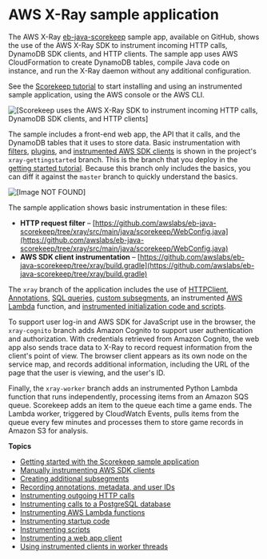 # AWS X\-Ray sample application<a name="xray-scorekeep"></a>

The AWS X\-Ray [eb\-java\-scorekeep](https://github.com/awslabs/eb-java-scorekeep/tree/xray) sample app, available on GitHub, shows the use of the AWS X\-Ray SDK to instrument incoming HTTP calls, DynamoDB SDK clients, and HTTP clients\. The sample app uses AWS CloudFormation to create DynamoDB tables, compile Java code on instance, and run the X\-Ray daemon without any additional configuration\.

See the [Scorekeep tutorial](scorekeep-tutorial.md) to start installing and using an instrumented sample application, using the AWS console or the AWS CLI\.

![\[Scorekeep uses the AWS X-Ray SDK to instrument incoming HTTP calls, DynamoDB SDK clients, and HTTP clients\]](http://docs.aws.amazon.com/xray/latest/devguide/images/scorekeep-flow.png)

The sample includes a front\-end web app, the API that it calls, and the DynamoDB tables that it uses to store data\. Basic instrumentation with [filters](xray-sdk-java-filters.md), [plugins](xray-sdk-java-configuration.md), and [instrumented AWS SDK clients](xray-sdk-java-awssdkclients.md) is shown in the project's `xray-gettingstarted` branch\. This is the branch that you deploy in the [getting started tutorial](scorekeep-tutorial.md)\. Because this branch only includes the basics, you can diff it against the `master` branch to quickly understand the basics\.

![\[Image NOT FOUND\]](http://docs.aws.amazon.com/xray/latest/devguide/images/scorekeep-gettingstarted-servicemap-before-ECS.png)

The sample application shows basic instrumentation in these files:
+ **HTTP request filter** – [https://github.com/awslabs/eb-java-scorekeep/tree/xray/src/main/java/scorekeep/WebConfig.java](https://github.com/awslabs/eb-java-scorekeep/tree/xray/src/main/java/scorekeep/WebConfig.java)
+ **AWS SDK client instrumentation** – [https://github.com/awslabs/eb-java-scorekeep/tree/xray/build.gradle](https://github.com/awslabs/eb-java-scorekeep/tree/xray/build.gradle)

The `xray` branch of the application includes the use of [HTTPClient](xray-sdk-java-httpclients.md), [Annotations](xray-sdk-java-segment.md), [SQL queries](xray-sdk-java-sqlclients.md), [custom subsegments](xray-sdk-java-subsegments.md), an instrumented [AWS Lambda](xray-services-lambda.md) function, and [instrumented initialization code and scripts](scorekeep-startup.md)\.

To support user log\-in and AWS SDK for JavaScript use in the browser, the `xray-cognito` branch adds Amazon Cognito to support user authentication and authorization\. With credentials retrieved from Amazon Cognito, the web app also sends trace data to X\-Ray to record request information from the client's point of view\. The browser client appears as its own node on the service map, and records additional information, including the URL of the page that the user is viewing, and the user's ID\.

Finally, the `xray-worker` branch adds an instrumented Python Lambda function that runs independently, processing items from an Amazon SQS queue\. Scorekeep adds an item to the queue each time a game ends\. The Lambda worker, triggered by CloudWatch Events, pulls items from the queue every few minutes and processes them to store game records in Amazon S3 for analysis\.

**Topics**
+ [Getting started with the Scorekeep sample application](scorekeep-tutorial.md)
+ [Manually instrumenting AWS SDK clients](scorekeep-sdkclients.md)
+ [Creating additional subsegments](scorekeep-subsegments.md)
+ [Recording annotations, metadata, and user IDs](scorekeep-annotations.md)
+ [Instrumenting outgoing HTTP calls](scorekeep-httpclient.md)
+ [Instrumenting calls to a PostgreSQL database](scorekeep-postgresql.md)
+ [Instrumenting AWS Lambda functions](scorekeep-lambda.md)
+ [Instrumenting startup code](scorekeep-startup.md)
+ [Instrumenting scripts](scorekeep-scripts.md)
+ [Instrumenting a web app client](scorekeep-client.md)
+ [Using instrumented clients in worker threads](scorekeep-workerthreads.md)